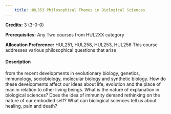 ```yaml
---
    title: HUL353 Philosophical Themes in Biological Sciences
---
```

**Credits:** 3 (3-0-0)



**Prerequisites:** Any Two courses from HUL2XX category 

**Allocation Preference:** HUL251, HUL258, HUL253, HUL256 This course addresses various philosophical questions that arise

#### Description 
from the recent developments in evolutionary biology, genetics, immunology, sociobiology, molecular biology and synthetic biology. How do these developments affect our ideas about life, evolution and the place of man in relation to other living beings. What is the nature of explanation in biological sciences? Does the idea of immunity demand rethinking on the nature of our embodied self? What can biological sciences tell us about healing, pain and death?